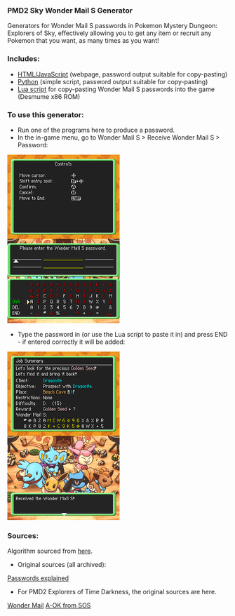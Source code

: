 ### PMD2 Sky Wonder Mail S Generator

Generators for Wonder Mail S passwords in Pokemon Mystery Dungeon: Explorers of Sky, effectively allowing you to get any item or recruit any Pokemon that you want, as many times as you want! 

### Includes:

- [HTML/JavaScript](https://github.com/lorcan2440/PMD-2-Wonder-Mail-Generator/tree/main/html-js) (webpage, password output suitable for copy-pasting)
- [Python](https://github.com/lorcan2440/PMD-2-Wonder-Mail-Generator/tree/main/python) (simple script, password output suitable for copy-pasting)
- [Lua script](https://github.com/lorcan2440/PMD-2-Wonder-Mail-Generator/tree/main/lua) for copy-pasting Wonder Mail S passwords into the game (Desmume x86 ROM)

### To use this generator:
- Run one of the programs here to produce a password.
- In the in-game menu, go to Wonder Mail S > Receive Wonder Mail S > Password:

![EnterPassword.png](EnterPassword.png)
- Type the password in (or use the Lua script to paste it in) and press END - if entered correctly it will be added:

![ReceivedWM.png](ReceivedWM.png)

### Sources:

Algorithm sourced from [here](https://syphist.com/pmd/explorers/wondermail.html).

- Original sources (all archived):

[Passwords explained](https://web.archive.org/web/20140806123203mp_/http://www.upokecenter.com/content/pokemon-mystery-dungeon-passwords)

- For PMD2 Explorers of Time Darkness, the original sources are here.

[Wonder Mail](https://web.archive.org/web/20141010110725/http://www.upokecenter.com/games/dungeon2/guides/wondermail.php)
[A-OK from SOS](https://web.archive.org/web/20140928152129/http://www.upokecenter.com/content/pokemon-mystery-dungeon-2-mail-converter)
